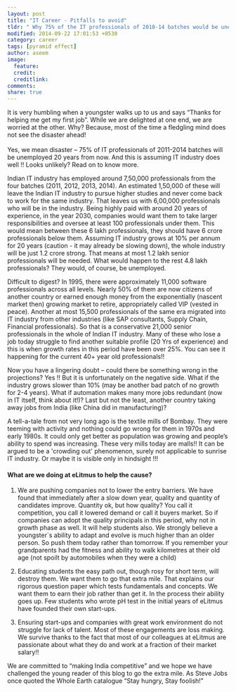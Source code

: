 ```yaml
---
layout: post
title: "IT Career - Pitfalls to avoid"
tldr: " Why 75% of the IT professionals of 2010-14 batches would be unemployed in the year 2031."
modified: 2014-09-22 17:01:53 +0530
category: career
tags: [pyramid effect]
author: aseem
image:
  feature: 
  credit: 
  creditlink: 
comments: 
share: true
---
```


It is very humbling when a youngster walks up to us and says “Thanks for helping me get my first job”. While we are delighted at one end, we are worried at the other.  Why? Because, most of the time a fledgling mind does not see the disaster ahead! <br/><br/>Yes, we mean disaster – 75% of IT professionals of 2011-2014 batches will be unemployed 20 years from now.  And this is assuming IT industry does well !! Looks unlikely? Read on to know more.

Indian IT industry has employed around 7,50,000 professionals from the four batches (2011, 2012, 2013, 2014). An estimated 1,50,000 of these will leave the Indian IT industry to pursue higher studies and never come back to work for the same industry. That leaves us with 6,00,000 professionals who will be in the industry. Being highly paid with around 20 years of experience, in the year 2030, companies would want them to take larger responsibilities and oversee at least 100 professionals under them. This would mean between these 6 lakh professionals, they should have 6 crore professionals below them. Assuming IT industry grows at 10% per annum for 20 years (caution - it may already be slowing down), the whole industry will be just 1.2 crore strong. That means at most 1.2 lakh senior professionals will be needed. What would happen to the rest 4.8 lakh professionals? They would, of course, be unemployed.

Difficult to digest? In 1995, there were approximately 11,000 software professionals across all levels. Nearly 50% of them are now citizens of another country or earned enough money from the exponentially (nascent market then) growing market to retire, appropriately called VIP (vested in peace). Another at most 15,500 professionals of the same era migrated into IT industry from other industries (like SAP consultants, Supply Chain, Financial professionals). So that is a conservative 21,000 senior professionals in the whole of Indian IT industry. Many of these who lose a job today struggle to find another suitable profile (20 Yrs of experience) and this is when growth rates in this period have been over 25%. You can see it happening for the current 40+ year old professionals!!

Now you have a lingering doubt – could there be something wrong in the projections? Yes !! But it is unfortunately on the negative side. What if the industry grows slower than 10% (may be another bad patch of no growth for 2-4 years). What if automation makes many more jobs redundant (now in IT itself, think about it!)? Last but not the least, another country taking away jobs from India (like China did in manufacturing)?

A tell-a-tale from not very long ago is the textile mills of Bombay. They were teeming with activity and nothing could go wrong for them in 1970s and early 1980s. It could only get better as population was growing and people’s ability to spend was increasing. These very mills today are malls!! It can be argued to be a 'crowding out' phenomenon, surely not applicable to sunrise IT industry. Or maybe it is visible only in hindsight !!!

#### <strong>What are we doing at eLitmus to help the cause?</strong>

1. We are pushing companies not to lower the entry barriers. We have found that immediately after a slow down year, quality and quantity of candidates improve. Quantity ok, but how quality? You call it competition, you call it lowered demand or call it buyers market. So if companies can adopt the quality principals in this period, why not in growth phase as well. It will help students also.
We strongly believe a youngster`s ability to adapt and evolve is much higher than an older person. So push them today rather than tomorrow. If you remember your grandparents had the fitness and ability to walk kilometres at their old age (not spoilt by automobiles when they were a child)

2. Educating students the easy path out, though rosy for short term, will destroy them. We want them to go that extra mile. That explains our rigorous question paper which tests fundamentals and concepts. We want them to earn their job rather than get it. In the process their ability goes up. Few students who wrote pH test in the initial years of eLitmus have founded their own start-ups.

3. Ensuring start-ups and companies with great work environment do not struggle for lack of talent. Most of these engagements are loss making. We survive thanks to the fact that most of our colleagues at eLitmus are passionate about what they do and work at a fraction of their market salary!!

We are committed to “making India competitive” and we hope we have challenged the young reader of this blog to go the extra mile. As Steve Jobs once quoted the Whole Earth catalogue “Stay hungry, Stay foolish!”


